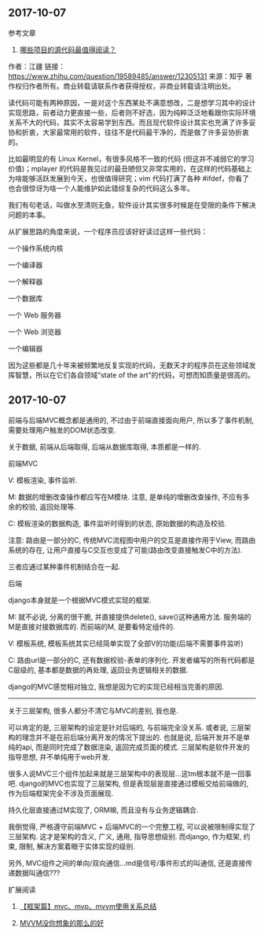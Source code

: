 2017-10-07
------------------

参考文章

1. [哪些项目的源代码最值得阅读？](https://www.zhihu.com/question/19589485)

作者：江疆
链接：https://www.zhihu.com/question/19589485/answer/12305131
来源：知乎
著作权归作者所有。商业转载请联系作者获得授权，非商业转载请注明出处。

读代码可能有两种原因，一是对这个东西某处不满意想改，二是想学习其中的设计实现思路，前者动力更直接一些，后者则不好选，因为纯粹泛泛地看跟你实际环境关系不大的代码，其实不太容易学到东西。而且现代软件设计其实也充满了许多妥协和折衷，大家最常用的软件，往往不是代码最干净的，而是做了许多妥协折衷的。

比如最明显的有 Linux Kernel，有很多风格不一致的代码 (但这并不减弱它的学习价值)；mplayer 的代码是我见过的最丑陋但又非常实用的，在这样的代码基础上为啥能够活跃发展到今天，也很值得研究；vim 代码打满了各种 #ifdef，你看了也会很惊讶为啥一个人能维护如此错综复杂的代码这么多年。

我们有句老话，叫做水至清则无鱼，软件设计其实很多时候是在受限的条件下解决问题的本事。

从扩展思路的角度来说，一个程序员应该好好读过这样一些代码：

一个操作系统内核

一个编译器

一个解释器

一个数据库

一个 Web 服务器

一个 Web 浏览器

一个编辑器

因为这些都是几十年来被频繁地反复实现的代码，无数天才的程序员在这些领域发挥智慧，所以在它们各自领域“state of the art”的代码，可想而知质量是很高的。

2017-10-07
------------------

前端与后端MVC概念都是通用的, 不过由于前端直接面向用户, 所以多了事件机制, 需要处理用户触发的DOM状态改变.

关于数据, 前端从后端取得, 后端从数据库取得, 本质都是一样的.

前端MVC

V: 模板渲染, 事件监听.

M: 数据的增删改查操作都应写在M模块. 注意, 是单纯的增删改查操作, 不应有多余的校验, 返回处理等.

C: 模板渲染的数据构造, 事件监听时得到的状态, 原始数据的构造及校验.

注意: 路由是一部分的C, 传统MVC流程图中用户的交互是直接作用于View, 而路由系统的存在, 让用户直接与C交互也变成了可能(路由改变直接触发C中的方法).

三者应通过某种事件机制结合在一起.

后端

django本身就是一个根据MVC模式实现的框架.

M: 就不必说, 分离的很干脆, 并直接提供delete(), save()这种通用方法. 服务端的M是直接对接数据库的. 而前端的M, 是要看特定组件的.

V: 模板系统, 模板系统其实已经简单实现了全部V的功能(后端不需要事件监听)

C: 路由url是一部分的C, 还有数据校验-表单的序列化. 开发者编写的所有代码都是C层级的, 基本都是数据的再处理, 返回业务逻辑相关的数据. 

django的MVC感觉相对独立, 我想是因为它的实现已经相当完善的原因.

------

关于三层架构, 很多人都分不清它与MVC的差别, 我也是.

可以肯定的是, 三层架构的设定是针对后端的, 与前端完全没关系. 或者说, 三层架构的理念并不是在前后端分离开发的情况下提出的. 也就是说, 后端开发并不是单纯的api, 而是同时完成了数据渲染, 返回完成页面的模式. 三层架构是软件开发的指导思想, 并不单纯用于web开发.

很多人说MVC三个组件加起来就是三层架构中的表现层...这tm根本就不是一回事吧. django的MVC也实现了三层架构, 但是表现层是直接通过模板交给前端做的, 作为后端框架完全不涉及页面展现.

持久化层直接通过M实现了, ORM嘛, 而且没有与业务逻辑耦合.

我倒觉得, 严格遵守前端MVC + 后端MVC的一个完整工程, 可以说被限制得实现了三层架构. 这才是架构的含义, 广义, 通用, 指导思想级别. 而django, 作为框架, 约束, 限制, 解决方案着眼于实体实现的级别.

另外, MVC组件之间的单向/双向通信...md是信号/事件形式的叫通信, 还是直接传递数据叫通信???

扩展阅读

1. [【框架篇】mvc、mvp、mvvm使用关系总结](http://blog.csdn.net/hudan2714/article/details/50990359)

2. [MVVM没你想象的那么的好](http://ios.jobbole.com/83759/)